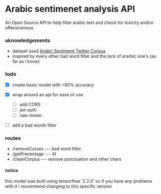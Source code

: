 # Arabic sentimenet analysis API
An Open Source API to help filter arabic text and check for toxicity and/or offensiveness


### aknowledgements
 - dataset used [Arabic Sentiment Twitter Corpus](https://www.kaggle.com/mksaad/arabic-sentiment-twitter-corpus)
 - inspired by every other bad word filter and the lack of ararbic one's (as far as i know)



### todo
- [X] create basic model with +60% accuracy
- [X] wrap around an api for ease of use
    - [ ] add CORS
    - [ ] jwt-auth
    - [ ] rate-limiter
- [ ] add a bad words filter




### routes
- /removeCurses --- bad word filter
- /getPrecentage --- AI
- /cleanCorpus --- remove punctuation and other chars


#### notice
this model was built using tensorflow '2.2.0' so if you have any problems with it i recommend changing to this specific version 